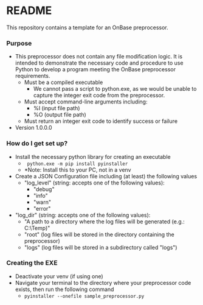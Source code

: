 # README #

This repository contains a template for an OnBase preprocessor.

### Purpose ###

* This preprocessor does not contain any file modification logic. It is 
intended to demonstrate the necessary code and procedure to use Python to 
develop a program meeting the OnBase preprocessor requirements.
    * Must be a compiled executable
        * We cannot pass a script to python.exe, as we would be unable to 
          capture the integer exit code from the preprocessor.
    * Must accept command-line arguments including:
        * %I (input file path)
        * %O (output file path)
    * Must return an integer exit code to identify success or failure
* Version 1.0.0.0

### How do I get set up? ###

* Install the necessary python library for creating an executable
    * ``` python.exe -m pip install pyinstaller```
    * *Note: Install this to your PC, not in a venv
* Create a JSON Configuration file including (at least) the following 
  values
    * "log_level" (string: accepts one of the following values):
        *  "debug"
        *  "info"
        *  "warn"
        *  "error"
 *  "log_dir" (string: accepts one of the following values):
    *  "A path to a directory where the log files will be generated (e.g.: C:\Temp)"
    *  "root" (log files will be stored in the directory containing the preprocessor)
    *  "logs" (log files will be stored in a subdirectory called "logs")

### Creating the EXE ###

* Deactivate your venv (if using one)
* Navigate your terminal to the directory where your preprocessor code exists, then run the following command
    * ```pyinstaller --onefile sample_preprocessor.py```
